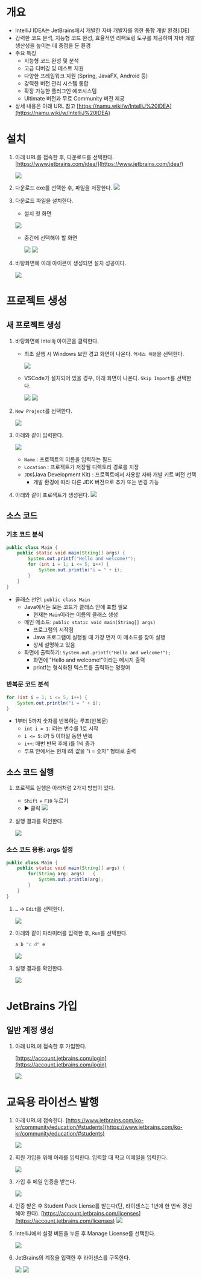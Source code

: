 # 개요

- IntelliJ IDEA는 JetBrains에서 개발한 자바 개발자를 위한 통합 개발 환경(IDE)
- 강력한 코드 분석, 지능형 코드 완성, 효율적인 리팩토링 도구를 제공하여 자바 개발 생산성을 높이는 데 중점을 둔 환경
- 주요 특징
    - 지능형 코드 완성 및 분석
    - 고급 디버깅 및 테스트 지원
    - 다양한 프레임워크 지원 (Spring, JavaFX, Android 등)
    - 강력한 버전 관리 시스템 통합
    - 확장 가능한 플러그인 에코시스템
    - Ultimate 버전과 무료 Community 버전 제공
- 상세 내용은 아래 URL 참고
       [https://namu.wiki/w/IntelliJ%20IDEA](https://namu.wiki/w/IntelliJ%20IDEA)
    

# 설치

1. 아래 URL를 접속한 후, 다운로드를 선택한다.
		[https://www.jetbrains.com/idea/](https://www.jetbrains.com/idea/)
        
	![](attachments/Pasted%20image%2020250316062256.png)
		
2. 다운로드 exe를 선택한 후, 파일을 저장한다.
	![](attachments/Pasted%20image%2020250316062249.png)
		 
3. 다운로드 파일을 설치한다.
    - 설치 첫 화면
	    
	 ![](attachments/Pasted%20image%2020250316062232.png)
		
    - 중간에 선택해야 할 화면
        
	    ![](attachments/Pasted%20image%2020250316062222.png)
	    ![](attachments/Pasted%20image%2020250316062217.png)
    
4. 바탕화면에 아래 아이콘이 생성되면 설치 성공이다.
	
	![](attachments/Pasted%20image%2020250316062204.png)

# 프로젝트 생성

## 새 프로젝트 생성

1. 바탕화면에 Intellij 아이콘을 클릭한다.
    
    - 최초 실행 시 Windows 보안 경고 화면이 나온다. `액세스 허용`을 선택한다.
        
        ![](attachments/Pasted%20image%2020250316062144.png)
        
    - VSCode가 설치되어 있을 경우, 아래 화면이 나온다. `Skip Import`를 선택한다.
        
        ![](attachments/Pasted%20image%2020250316062134.png)
        ![](attachments/Pasted%20image%2020250316062127.png)
    
2. `New Project`를 선택한다.
	
	![](attachments/Pasted%20image%2020250316062118.png)
		
3. 아래와 같이 입력한다.
		
	![](attachments/Pasted%20image%2020250316062107.png)
    
    - `Name` : 프로젝트의 이름을 입력하는 필드
    - `Location` : 프로젝트가 저장될 디렉토리 경로를 지정
    - `JDK`(Java Development Kit) : 프로젝트에서 사용할 자바 개발 키트 버전 선택
        - 개발 환경에 따라 다른 JDK 버전으로 추가 또는 변경 가능
    
4. 아래와 같이 프로젝트가 생성된다.
	![](attachments/Pasted%20image%2020250316062054.png)
    
## 소스 코드

### 기초 코드 분석
```Java
public class Main {
    public static void main(String[] args) {
        System.out.printf("Hello and welcome!");
        for (int i = 1; i <= 5; i++) {
            System.out.println("i = " + i);
        }
    }
}
```

- 클래스 선언: `public class Main`
    - Java에서는 모든 코드가 클래스 안에 포함 필요
        - 현재는 `Main`이라는 이름의 클래스 생성
    - 메인 메소드: `public static void main(String[] args)`
        - 프로그램의 시작점
        - Java 프로그램이 실행될 때 가장 먼저 이 메소드를 찾아 실행
        - 상세 설명하고 있음
    - 화면에 출력하기: `System.out.printf("Hello and welcome!");`
        - 화면에 "Hello and welcome!"이라는 메시지 출력
        - printf는 형식화된 텍스트를 출력하는 명령어

  

### 반복문 코드 분석

```Java
for (int i = 1; i <= 5; i++) {
    System.out.println("i = " + i);
}
```

- 1부터 5까지 숫자를 반복하는 루프(반복문)
    - `int i = 1`: i라는 변수를 1로 시작
    - `i <= 5`: i가 5 이하일 동안 반복
    - `i++`: 매번 반복 후에 i를 1씩 증가
    - 루프 안에서는 현재 i의 값을 "i = 숫자" 형태로 출력

## 소스 코드 실행
1. 프로젝트 실행은 아래처럼 2가지 방법이 있다.
    
    - `Shift` + `F10` 누르기
    - ▶️ 클릭
	![](attachments/Pasted%20image%2020250316062037.png)
    
2. 실행 결과를 확인한다.
	
	![](attachments/Pasted%20image%2020250316062027.png)

### 소스 코드 응용: args 설정
```Java
public class Main {    
	public static void main(String[] args) {        
		for(String arg: args)   {
			System.out.println(arg);        
		}    
	}
}
```

  

1. `…` → `Edit`를 선택한다.
	
	![](attachments/Pasted%20image%2020250316062012.png)
    
2. 아래와 같이 파라미터를 입력한 후, `Run`를 선택한다.
    ```Java
    a b "c d" e
    ```
		
	![](attachments/Pasted%20image%2020250316061957.png)
    
3. 실행 결과를 확인한다.
		
	![](attachments/Pasted%20image%2020250316061923.png)
    

# JetBrains 가입

## 일반 계정 생성

1. 아래 URL에 접속한 후 가입한다.
		
	[https://account.jetbrains.com/login](https://account.jetbrains.com/login)
	
	![](attachments/Pasted%20image%2020250316061931.png)
    

  

# 교육용 라이선스 발행

1. 아래 URL에 접속한다.
    [https://www.jetbrains.com/ko-kr/community/education/#students](https://www.jetbrains.com/ko-kr/community/education/#students)
    
	![](attachments/Pasted%20image%2020250316061755.png)

2. 회원 가입을 위해 아래를 입력한다. 입력할 때 학교 이메일을 입력한다.
    
	![](attachments/Pasted%20image%2020250316061818.png)
	
    
3. 가입 후 메일 인증을 받는다.
		
	![](attachments/Pasted%20image%2020250316061659.png)
    
4. 인증 받은 후 Student Pack Liense를 받는다(단, 라이센스는 1년에 한 번씩 갱신해야 한다).
    [https://account.jetbrains.com/licenses](https://account.jetbrains.com/licenses)
	![](attachments/Pasted%20image%2020250316061836.png)

5. IntelliJ에서 설정 버튼을 누른 후 Manage License를 선택한다.
	
	![](attachments/Pasted%20image%2020250316061640.png)
    
6. JetBrains의 계정을 입력한 후 라이센스를 구독한다.
	
	![](attachments/Pasted%20image%2020250316061633.png)
	![](attachments/Pasted%20image%2020250316061628.png)

